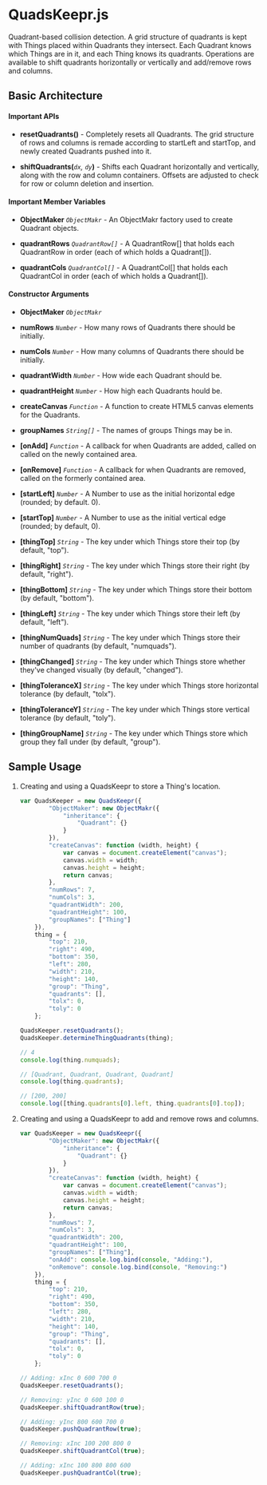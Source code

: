# QuadsKeepr.js

Quadrant-based collision detection. A grid structure of quadrants is kept 
with Things placed within Quadrants they intersect. Each Quadrant knows which
Things are in it, and each Thing knows its quadrants. Operations are 
available to shift quadrants horizontally or vertically and add/remove rows
and columns.


## Basic Architecture

#### Important APIs

* **resetQuadrants()** - Completely resets all Quadrants. The grid structure of 
rows and columns is remade according to startLeft and startTop, and newly 
created Quadrants pushed into it. 

* **shiftQuadrants(***`dx`, `dy`***)** - Shifts each Quadrant horizontally and
vertically, along with the row and column containers. Offsets are adjusted to
check for row or column deletion and insertion.

#### Important Member Variables

* **ObjectMaker** *`ObjectMakr`* - An ObjectMakr factory used to create Quadrant
objects.

* **quadrantRows** *`QuadrantRow[]`* - A QuadrantRow[] that holds each 
QuadrantRow in order (each of which holds a Quadrant[]).

* **quadrantCols** *`QuadrantCol[]`* - A QuadrantCol[] that holds each 
QuadrantCol in order (each of which holds a Quadrant[]).

#### Constructor Arguments

* **ObjectMaker** *`ObjectMakr`*

* **numRows** *`Number`* - How many rows of Quadrants there should be initially.

* **numCols** *`Number`* - How many columns of Quadrants there should be 
initially.

* **quadrantWidth** *`Number`* - How wide each Quadrant should be.

* **quadrantHeight** *`Number`* - How high each Quadrants hould be.

* **createCanvas** *`Function`* - A function to create HTML5 canvas elements
for the Quadrants.

* **groupNames** *`String[]`* - The names of groups Things may be in.

* **[onAdd]** *`Function`* - A callback for when Quadrants are added, called on
called on the newly contained area.

* **[onRemove]** *`Function`* - A callback for when Quadrants are removed, 
called on the formerly contained area.

* **[startLeft]** *`Number`* - A Number to use as the initial horizontal edge
(rounded; by default. 0).

* **[startTop]** *`Number`* - A Number to use as the initial vertical edge
(rounded; by default, 0).

* **[thingTop]** *`String`* - The key under which Things store their top
(by default, "top").

* **[thingRight]** *`String`* - The key under which Things store their 
right (by default, "right").

* **[thingBottom]** *`String`* - The key under which Things store their
bottom (by default, "bottom").

* **[thingLeft]** *`String`* - The key under which Things store their left
(by default, "left").

* **[thingNumQuads]** *`String`* - The key under which Things store their
number of quadrants (by default, "numquads").

* **[thingChanged]** *`String`* -  The key under which Things store whether
they've changed visually (by default, "changed").

* **[thingToleranceX]** *`String`* - The key under which Things store 
horizontal tolerance (by default, "tolx").

* **[thingToleranceY]** *`String`* - The key under which Things store 
vertical tolerance (by default, "toly").

* **[thingGroupName]** *`String`* - The key under which Things store which
group they fall under (by default, "group").


## Sample Usage

1. Creating and using a QuadsKeepr to store a Thing's location.

    ```javascript
    var QuadsKeeper = new QuadsKeepr({
            "ObjectMaker": new ObjectMakr({
                "inheritance": {
                    "Quadrant": {}
                }
            }),
            "createCanvas": function (width, height) {
                var canvas = document.createElement("canvas");
                canvas.width = width;
                canvas.height = height;
                return canvas;
            },
            "numRows": 7,
            "numCols": 3,
            "quadrantWidth": 200,
            "quadrantHeight": 100,
            "groupNames": ["Thing"]
        }),
        thing = {
            "top": 210,
            "right": 490,
            "bottom": 350,
            "left": 280,
            "width": 210,
            "height": 140,
            "group": "Thing",
            "quadrants": [],
            "tolx": 0,
            "toly": 0
        };

    QuadsKeeper.resetQuadrants();
    QuadsKeeper.determineThingQuadrants(thing);

    // 4
    console.log(thing.numquads);

    // [Quadrant, Quadrant, Quadrant, Quadrant]
    console.log(thing.quadrants);

    // [200, 200]
    console.log([thing.quadrants[0].left, thing.quadrants[0].top]);
    ```
    
2. Creating and using a QuadsKeepr to add and remove rows and columns.
    
    ```javascript
    var QuadsKeeper = new QuadsKeepr({
            "ObjectMaker": new ObjectMakr({
                "inheritance": {
                    "Quadrant": {}
                }
            }),
            "createCanvas": function (width, height) {
                var canvas = document.createElement("canvas");
                canvas.width = width;
                canvas.height = height;
                return canvas;
            },
            "numRows": 7,
            "numCols": 3,
            "quadrantWidth": 200,
            "quadrantHeight": 100,
            "groupNames": ["Thing"],
            "onAdd": console.log.bind(console, "Adding:"),
            "onRemove": console.log.bind(console, "Removing:")
        }),
        thing = {
            "top": 210,
            "right": 490,
            "bottom": 350,
            "left": 280,
            "width": 210,
            "height": 140,
            "group": "Thing",
            "quadrants": [],
            "tolx": 0,
            "toly": 0
        };

    // Adding: xInc 0 600 700 0
    QuadsKeeper.resetQuadrants();

    // Removing: yInc 0 600 100 0
    QuadsKeeper.shiftQuadrantRow(true);

    // Adding: yInc 800 600 700 0
    QuadsKeeper.pushQuadrantRow(true);

    // Removing: xInc 100 200 800 0
    QuadsKeeper.shiftQuadrantCol(true);

    // Adding: xInc 100 800 800 600
    QuadsKeeper.pushQuadrantCol(true);
    ```